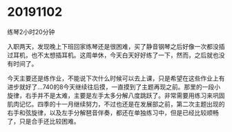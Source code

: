 # 20191102

练琴2小时20分钟

入职两天，发现晚上下班回家练琴还是很困难，买了静音钢琴之后好像一次都没插过耳机，也不太想插耳机。这周单休，今天白天好好练了一下，然而，之后就也没有时间了。

今天主要还是练作业，不能说下次什么时候可以去上课，只是希望在这些作业上有进步就好了...740的8今天继续往后摸，一直摸到了主题再现之前。那里的一段小旋律，右手并不是太难，主要是左手太多分解八度跳跃了。非常需要用练习来巩固肌肉记忆。四季的十一月继续努力，不过也还是在发展部之前，第二次主题出现的右手和弦旋律，以及左手分解琶音伴奏，都还在单独练习中，但是已经比较顺畅了，只是合手还比较困难。
